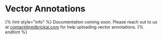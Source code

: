 # Vector Annotations

{% hint style="info" %}
Documentation coming soon. Please reach out to us at [contact@redbrickai.com](mailto:contact@redbrickai.com) for help uploading vector annotations.
{% endhint %}
